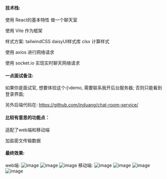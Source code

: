#### 技术栈:

使用 React的基本特性 做一个聊天室

使用 Vite 作为框架

样式方案: tailwindCSS daisyUI样式库 clsx 计算样式

使用 axios 进行网络请求

使用 socket.io 实现实时聊天网络请求

#### 一点面试备注:

如果你是面试官, 想要体验这个小demo, 需要联系我开后台服务器;
否则只能看到登录界面;

另外后端代码在: https://github.com/induang/chat-room-service/

#### 比较有意思的功能点：

适配了web端和移动端

加盐密文传输数据

#### 最终效果:


web端:
![image](https://github.com/induang/chat-room/assets/50736248/00047492-5bee-4298-98ac-99cd42bc7375)
![image](https://github.com/induang/chat-room/assets/50736248/edfc866a-08fd-47d6-908a-bcc8dfcc967e)
![image](https://github.com/induang/chat-room/assets/50736248/4fbda6e3-1794-4602-8c83-a054623fab03)
移动端:
![image](https://github.com/induang/chat-room/assets/50736248/39366edd-1dc6-4932-a58b-87818193ee10)
![image](https://github.com/induang/chat-room/assets/50736248/18aa0ba1-4623-4c7f-91fc-0f5280e841ab)
![image](https://github.com/induang/chat-room/assets/50736248/40c6f3b1-4502-4411-8bc5-7101079d02df)
![image](https://github.com/induang/chat-room/assets/50736248/f78cc6ea-f98b-49df-abe9-32327fd51933)



